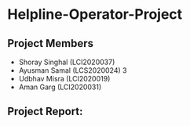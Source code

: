 # Helpline-Operator-Project
## Project Members
- Shoray Singhal (LCI2020037) 
- Ayusman Samal (LCS2020024) 3
- Udbhav Misra (LCI2020019)
- Aman Garg (LCI2020031)

## Project Report: 
